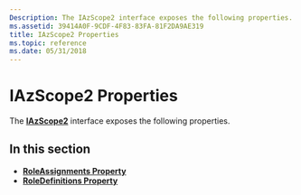 ```yaml
---
Description: The IAzScope2 interface exposes the following properties.
ms.assetid: 39414A0F-9CDF-4F83-83FA-81F2DA9AE319
title: IAzScope2 Properties
ms.topic: reference
ms.date: 05/31/2018
---
```


# IAzScope2 Properties

The [**IAzScope2**](/windows/desktop/api/Azroles/nn-azroles-iazscope2) interface exposes the following properties.

## In this section

-   [**RoleAssignments Property**](/windows/desktop/api/Azroles/nf-azroles-iazscope2-get_roleassignments)
-   [**RoleDefinitions Property**](/windows/desktop/api/Azroles/nf-azroles-iazscope2-get_roledefinitions)

 

 



